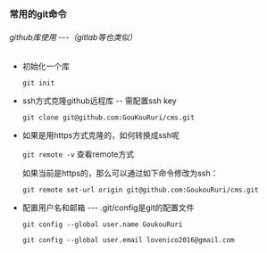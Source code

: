 ### 常用的git命令


###### github库使用 ---（gitlab等也类似）
- 初始化一个库

  ``git init``
- ssh方式克隆github远程库 -- 需配置ssh key

  ```git clone git@github.com:GouKouRuri/cms.git```

- 如果是用https方式克隆的，如何转换成ssh呢

  ```git remote -v```   查看remote方式
  
  如果当前是https的，那么可以通过如下命令修改为ssh：
  
  ```git remote set-url origin git@github.com:GoukouRuri/cms.git```
- 配置用户名和邮箱 --- .git/config是git的配置文件

  ```git config --global user.name GoukouRuri```
  
  ```git config --global user.email lovenico2016@gmail.com```
  
  



